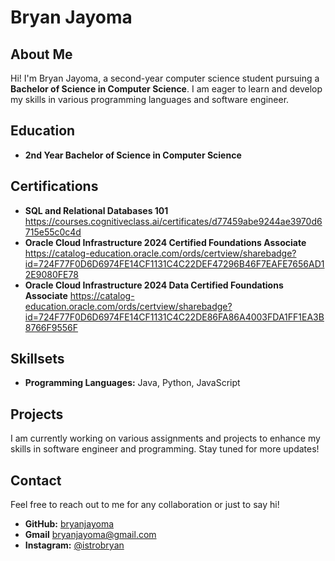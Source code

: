 # Bryan Jayoma

## About Me
Hi! I'm Bryan Jayoma, a second-year computer science student pursuing a **Bachelor of Science in Computer Science**. I am eager to learn and develop my skills in various programming languages and software engineer.

## Education
- **2nd Year Bachelor of Science in Computer Science**

## Certifications
- **SQL and Relational Databases 101** https://courses.cognitiveclass.ai/certificates/d77459abe9244ae3970d6715e55c0c4d
- **Oracle Cloud Infrastructure 2024 Certified Foundations Associate** https://catalog-education.oracle.com/ords/certview/sharebadge?id=724F77F0D6D6974FE14CF1131C4C22DEF47296B46F7EAFE7656AD12E9080FE78
- **Oracle Cloud Infrastructure 2024 Data Certified Foundations Associate** https://catalog-education.oracle.com/ords/certview/sharebadge?id=724F77F0D6D6974FE14CF1131C4C22DE86FA86A4003FDA1FF1EA3B8766F9556F

## Skillsets
- **Programming Languages:** Java, Python, JavaScript

## Projects
I am currently working on various assignments and projects to enhance my skills in software engineer and programming. Stay tuned for more updates!

## Contact
Feel free to reach out to me for any collaboration or just to say hi!  
- **GitHub:** [bryanjayoma](https://github.com/bryanjayoma)
- **Gmail** bryanjayoma@gmail.com  
- **Instagram:** [@istrobryan](https://instagram.com/istrobryan)
